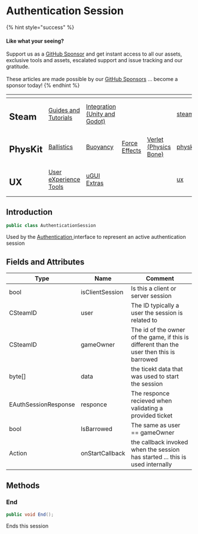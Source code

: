 # Authentication Session

{% hint style="success" %}
#### Like what your seeing?

Support us as a [GitHub Sponsor](../../../become-a-sponsor/) and get instant access to all our assets, exclusive tools and assets, escalated support and issue tracking and our gratitude.\
\
These articles are made possible by our [GitHub Sponsors](../../../become-a-sponsor/) ... become a sponsor today!
{% endhint %}

<table data-view="cards"><thead><tr><th></th><th></th><th></th><th></th><th></th><th data-hidden data-card-target data-type="content-ref"></th><th data-hidden data-card-cover data-type="files"></th></tr></thead><tbody><tr><td><h2>Steam</h2></td><td><a href="../../../company/steam/">Guides and Tutorials</a></td><td><a href="../">Integration (Unity and Godot)</a></td><td></td><td></td><td><a href="../../../company/steam/">steam</a></td><td><a href="../../../.gitbook/assets/Steamworks Card.png">Steamworks Card.png</a></td></tr><tr><td><h2>PhysKit</h2></td><td><a href="../../physkit/sample-scenes/fantasy-style-ballistic-simulation.md">Ballistics</a></td><td><a href="../../physkit/sample-scenes/1-buoyancy-example.md">Buoyancy</a></td><td><a href="../../physkit/sample-scenes/1-force-effect-fields.md">Force Effects</a></td><td><a href="../../physkit/sample-scenes/2-verlet-spring-skinned-mesh.md">Verlet (Physics Bone)</a></td><td><a href="../../physkit/">physkit</a></td><td><a href="../../../.gitbook/assets/PhysKit Card.png">PhysKit Card.png</a></td></tr><tr><td><h2>UX</h2></td><td><a href="../../ux/learning/core-concepts/">User eXperience Tools</a></td><td><a href="../../ux/learning/ugui-extras/">uGUI Extras</a></td><td></td><td></td><td><a href="../../ux/">ux</a></td><td><a href="../../../.gitbook/assets/Splash Screen (1).png">Splash Screen (1).png</a></td></tr></tbody></table>

## Introduction

```csharp
public class AuthenticationSession
```

Used by the [Authentication ](../api/authentication.md)interface to represent an active authentication session

## Fields and Attributes

| Type                 | Name            | Comment                                                                                   |
| -------------------- | --------------- | ----------------------------------------------------------------------------------------- |
| bool                 | isClientSession | Is this a client or server session                                                        |
| CSteamID             | user            | The ID typically a user the session is related to                                         |
| CSteamID             | gameOwner       | The id of the owner of the game, if this is different than the user then this is barrowed |
| byte\[]              | data            | the ticekt data that was used to start the session                                        |
| EAuthSessionResponse | responce        | The responce recieved when validating a provided ticket                                   |
| bool                 | IsBarrowed      | The same as user == gameOwner                                                             |
| Action               | onStartCallback | the callback invoked when the session has started ... this is used internally             |

## Methods

### End

```csharp
public void End();
```

Ends this session&#x20;
